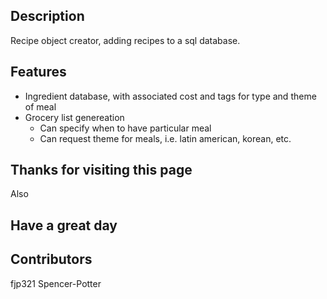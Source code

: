 ## Description

Recipe object creator, adding recipes to a sql database. 

## Features

* Ingredient database, with associated cost and tags for type and theme of meal
* Grocery list genereation
    * Can specify when to have particular meal
    * Can request theme for meals, i.e. latin american, korean, etc.

## Thanks for visiting this page

Also

## Have a great day

## Contributors
fjp321
Spencer-Potter
